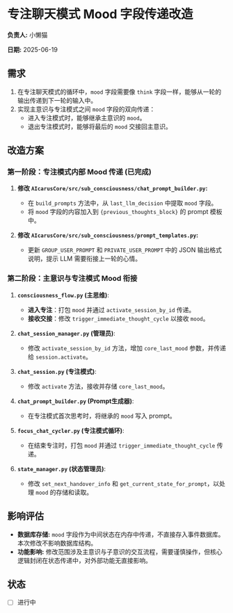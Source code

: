 # 专注聊天模式 Mood 字段传递改造

**负责人:** 小懒猫

**日期:** 2025-06-19

## 需求

1.  在专注聊天模式的循环中，`mood` 字段需要像 `think` 字段一样，能够从一轮的输出传递到下一轮的输入中。
2.  实现主意识与专注模式之间 `mood` 字段的双向传递：
    *   进入专注模式时，能够继承主意识的 `mood`。
    *   退出专注模式时，能够将最后的 `mood` 交接回主意识。

## 改造方案

### 第一阶段：专注模式内部 Mood 传递 (已完成)

1.  **修改 `AIcarusCore/src/sub_consciousness/chat_prompt_builder.py`:**
    *   在 `build_prompts` 方法中，从 `last_llm_decision` 中提取 `mood` 字段。
    *   将 `mood` 字段的内容加入到 `{previous_thoughts_block}` 的 prompt 模板中。

2.  **修改 `AIcarusCore/src/sub_consciousness/prompt_templates.py`:**
    *   更新 `GROUP_USER_PROMPT` 和 `PRIVATE_USER_PROMPT` 中的 JSON 输出格式说明，提示 LLM 需要衔接上一轮的心情。

### 第二阶段：主意识与专注模式 Mood 衔接

1.  **`consciousness_flow.py` (主思维)**:
    *   **进入专注**：打包 `mood` 并通过 `activate_session_by_id` 传递。
    *   **接收交接**：修改 `trigger_immediate_thought_cycle` 以接收 `mood`。

2.  **`chat_session_manager.py` (管理员)**:
    *   修改 `activate_session_by_id` 方法，增加 `core_last_mood` 参数，并传递给 `session.activate`。

3.  **`chat_session.py` (专注模式)**:
    *   修改 `activate` 方法，接收并存储 `core_last_mood`。

4.  **`chat_prompt_builder.py` (Prompt生成器)**:
    *   在专注模式首次思考时，将继承的 `mood` 写入 prompt。

5.  **`focus_chat_cycler.py` (专注模式循环)**:
    *   在结束专注时，打包 `mood` 并通过 `trigger_immediate_thought_cycle` 传递。

6.  **`state_manager.py` (状态管理员)**:
    *   修改 `set_next_handover_info` 和 `get_current_state_for_prompt`，以处理 `mood` 的存储和读取。


## 影响评估

*   **数据库存储:** `mood` 字段作为中间状态在内存中传递，不直接存入事件数据库。本次修改不影响数据库结构。
*   **功能影响:** 修改范围涉及主意识与子意识的交互流程，需要谨慎操作，但核心逻辑封闭在状态传递中，对外部功能无直接影响。

## 状态

- [ ] 进行中

